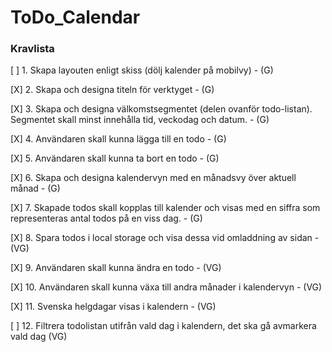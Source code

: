# ToDo_Calendar

### Kravlista

[ ] 1. Skapa layouten enligt skiss (dölj kalender på mobilvy) - (G)

[X] 2. Skapa och designa titeln för verktyget - (G)

[X] 3. Skapa och designa välkomstsegmentet (delen ovanför todo-listan). Segmentet skall minst innehålla tid, veckodag och datum. - (G)

[X] 4. Användaren skall kunna lägga till en todo - (G)

[X] 5. Användaren skall kunna ta bort en todo - (G)

[X] 6. Skapa och designa kalendervyn med en månadsvy över aktuell månad - (G)

[X] 7. Skapade todos skall kopplas till kalender och visas med en siffra som representeras antal todos på en viss dag. - (G)

[X] 8. Spara todos i local storage och visa dessa vid omladdning av sidan - (VG)

[X] 9. Användaren skall kunna ändra en todo - (VG)

[X] 10. Användaren skall kunna växa till andra månader i kalendervyn - (VG)

[X] 11. Svenska helgdagar visas i kalendern - (VG)

[ ] 12. Filtrera todolistan utifrån vald dag i kalendern, det ska gå avmarkera vald dag (VG)
